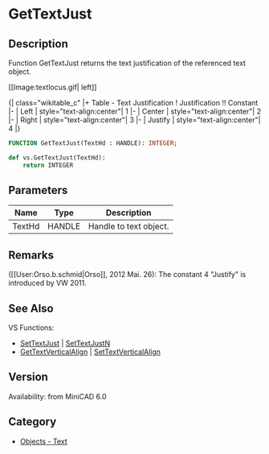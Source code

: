 # GetTextJust

## Description
Function GetTextJust returns the text justification of the referenced text object.


[[Image:textlocus.gif| left]]

{| class="wikitable_c"
|+ Table - Text Justification
! Justification !! Constant
|- 
| Left 
| style="text-align:center"| 1
|- 
| Center
| style="text-align:center"| 2
|-
| Right
| style="text-align:center"| 3
|-
| Justify
| style="text-align:center"| 4
|}

```pascal
FUNCTION GetTextJust(TextHd : HANDLE): INTEGER;
```

```python
def vs.GetTextJust(TextHd):
    return INTEGER
```

## Parameters
|Name|Type|Description|
|---|---|---|
|TextHd|HANDLE|Handle to text object.|

## Remarks
([[User:Orso.b.schmid|Orso]], 2012 Mai. 26): The constant 4 "Justify" is introduced by VW 2011.

## See Also
VS Functions:
* [SetTextJust](SetTextJust.md) | [SetTextJustN](SetTextJustN.md) 
* [GetTextVerticalAlign](GetTextVerticalAlign.md) | [SetTextVerticalAlign](SetTextVerticalAlign.md)

## Version
Availability: from MiniCAD 6.0

## Category
* [Objects - Text](../Categories/Objects%20-%20Text.md)
